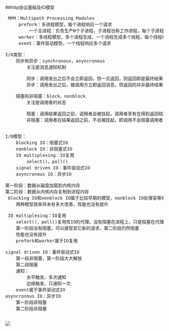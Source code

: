 ##http协议基础及IO模型
<pre>
 MPM：Multipath Processing Modules
     prefork：多进程模型，每个进程响应一个请求
         一个主进程：负责生产N个子进程，子进程也称工作进程，每个子进程处理一个用户请求，即便没有用户请求，也会预先生成多个空闲进程，随时等待请求到达，最大不会超过1024个
     worker：多线程模型，多个进程生成，一个进程生成多个线程，每个线程响应一个请求
     event：事件驱动模型，一个线程响应多个请求

I/O类型：
    同步和异步：synchronous，asyncronous
        关注是消息通知机制
        
        同步：调用发出之后不会立即返回，但一旦返回，则返回即是最终结果
        异步：调用发出之后，被调用方立即返回消息，但返回的并非最终结果，被调用者通过状态，通知机制等来通知调用者，或者通过回调函数来处理
    
    阻塞和非阻塞：block，nonblock
        关注是调用者的状态
        
        阻塞：调用结果返回之前，调用者会被挂起，调用者至有在得到返回结果之后才能继续.
        非阻塞：调用者在结果返回之前，不会被挂起，即调用不会阻塞调用者
        

I/O模型：
    blocking IO：阻塞式IO
    nonblock IO：非阻塞式IO
    IO multiplexing：IO复用
        select()，poll()
    signal driven IO：事件驱动式IO
    asyncronous IO：异步IO

第一阶段：数据从磁盘加载到内核内存
第二阶段：数据从内核内存复制到进程内存
 blocking IO和nonblock IO属于比较早期的模型，nonblock IO处理盲等待过程
    两种模型效率并未有多大改善，性能也没有提升

 IO multiplexing：IO复用
    select()，poll()复用性IO的代理，没有阻塞在进程上，只是阻塞在代理上，也是属于阻塞式的
    第一阶段没有阻塞，可以接受其它新的请求，第二阶段仍然阻塞
    性能也没有提升
    prefork和worker属于IO复用

signal driven IO：事件驱动式IO
    第一段非阻塞，第一阶段大大解放
    第二段阻塞
    通知：
        水平触发，多次通知
        边缘触发，只通知一次
    event属于事件驱动式IO
asyncronous IO：异步IO
    第一阶段非阻塞
    第二阶段非阻塞
 </pre>   
![](https://i.imgur.com/H9A92hC.png)   

